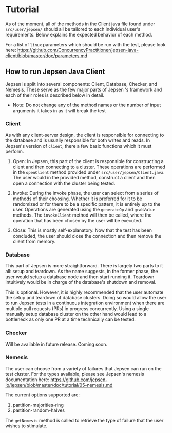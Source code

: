 # Tutorial

As of the moment, all of the methods in the Client java file found under ```src/user/jepsen/``` should all be tailored to each individual user's requirements. Below explains the expected behavior of each method.

For a list of ```linux``` parameters which should be run with the test, please look here:
https://github.com/ConcurrencyPractitioner/jepsen-java-client/blob/master/doc/parameters.md

## How to run Jepsen Java Client

Jepsen is split into several components: Client, Database, Checker, and Nemesis. These serve as the few major parts of Jepsen
's framework and each of their roles is described below in detail.

- Note: Do not change any of the method names or the number of input arguments it takes in as it will break the test 

### Client

As with any client-server design, the client is responsible for connecting to the database and is usually responsible for both writes and reads. In Jepsen's version of ```client```, there a few basic functions which it must perform. 

  1. Open: In Jepsen, this part of the client is responsible for constructing a client and then connecting to a cluster. These      operations are performed in the ```openClient``` method provided under ```src/user/jepsen/Client.java```. The user would      in the provided method, construct a client and then open a connection with the cluster being tested. 

  2. Invoke: During the invoke phase, the user can select from a series of methods of their choosing. Whether it is preferred      for it to be randomized or for there to be a specific pattern, it is entirely up to the user. Operations are generated        using the ```generateOp``` and ```grabValue``` methods. The ```invokeClient``` method will then be called, where the          operation that has been chosen by the user will be executed.  
  
  3. Close: This is mostly self-explanatory. Now that the test has been concluded, the user should close the connection and        then remove the client from memory.
  
### Database

This part of Jepsen is more straightforward. There is largely two parts to it all: setup and teardown. As the name suggests, in the former phase, the user would setup a database node and then start running it. Teardown intuitively would be in charge of the database's shutdown and removal. 

This is optional. However, it is highly recommended that the user automate the setup and teardown of database clusters. Doing so would allow the user to run Jepsen tests in a continuous integration environment when there are multiple pull requests (PRs) in progress concurrently. Using a single manually setup database cluster on the other hand would lead to a bottleneck as only one PR at a time technically can be tested. 

### Checker

Will be available in future release. Coming soon.

### Nemesis

The user can choose from a variety of failures that Jepsen can run on the test cluster. For the types available, please see Jepsen's nemesis documentation here: https://github.com/jepsen-io/jepsen/blob/master/doc/tutorial/05-nemesis.md

The current options supported are:
  1. partition-majorities-ring
  2. partition-random-halves
  
The ```getNemesis``` method is called to retrieve the type of failure that the user wishes to stimulate. 

